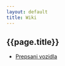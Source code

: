 ```yaml
---
layout: default
title: Wiki
---
```



## {{page.title}}

- [Prepsani vozidla](prepsani-vozidla.html)

